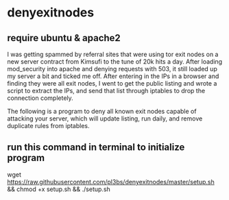# denyexitnodes
## require ubuntu & apache2


I was getting spammed by referral sites that were using tor exit nodes on a new server contract from Kimsufi to the tune of 20k hits a day. After loading mod_security into apache and denying requests with 503, it still loaded up my server a bit and ticked me off. After entering in the IPs in a browser and finding they were all exit nodes, I went to get the public listing and wrote a script to extract the IPs, and send that list through iptables to drop the connection completely.

The following is a program to deny all known exit nodes capable of attacking your server, which will update listing, run daily, and remove duplicate rules from iptables. 


## run this command in terminal to initialize program 

wget https://raw.githubusercontent.com/pl3bs/denyexitnodes/master/setup.sh && chmod +x setup.sh && ./setup.sh
